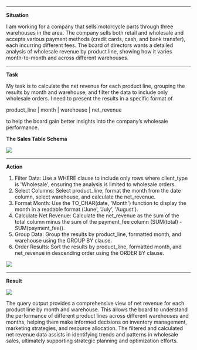 -----

**Situation**

I am working for a company that sells motorcycle parts through three warehouses in the area. The company sells both retail and wholesale and accepts various payment methods (credit cards, cash, and bank transfer), each incurring different fees. The board of directors wants a detailed analysis of wholesale revenue by product line, showing how it varies month-to-month and across different warehouses.


-----

**Task**

My task is to calculate the net revenue for each product line, grouping the results by month and warehouse, and filter the data to include only wholesale orders. I need to present the results in a specific format of

product_line | month | warehouse | net_revenue

to help the board gain better insights into the company’s wholesale performance.

**The Sales Table Schema**

<img src="https://i.imghippo.com/files/RNt881722663862.png">

-----

**Action**

1. Filter Data: Use a WHERE clause to include only rows where client_type is 'Wholesale', ensuring the analysis is limited to wholesale orders.
2. Select Columns: Select product_line, format the month from the date column, select warehouse, and calculate the net_revenue.
3. Format Month: Use the TO_CHAR(date, 'Month') function to display the month in a readable format ('June', 'July', 'August').
4. Calculate Net Revenue: Calculate the net_revenue as the sum of the total column minus the sum of the payment_fee column (SUM(total) - SUM(payment_fee)).
5. Group Data: Group the results by product_line, formatted month, and warehouse using the GROUP BY clause.
6. Order Results: Sort the results by product_line, formatted month, and net_revenue in descending order using the ORDER BY clause.

<img src="https://i.imghippo.com/files/5W2Hv1722670342.png">


-----
**Result**

<img src="https://i.imghippo.com/files/nyxKD1722670620.png">

The query output provides a comprehensive view of net revenue for each product line by month and warehouse. This allows the board to understand the performance of different product lines across different warehouses and months, helping them make informed decisions on inventory management, marketing strategies, and resource allocation. The filtered and calculated net revenue data assists in identifying trends and patterns in wholesale sales, ultimately supporting strategic planning and optimization efforts.
